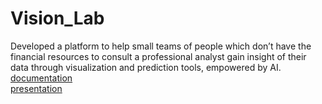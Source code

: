 # Vision_Lab
Developed a platform to help small teams of people which don’t have the financial resources to consult a professional analyst gain insight of their data through visualization and prediction tools, empowered by AI.
<a href="https://docs.google.com/document/d/1BL1JKj45IL-ECRy2uvYYaHIwALWS-e4xudvIFCJ4ClY/edit?usp=sharing">documentation</a> <br>
<a href="https://www.canva.com/design/DAFkDbwtuQk/wPXNPeSAB-6tIlOy8iHwLQ/edit?utm_content=DAFkDbwtuQk&utm_campaign=designshare&utm_medium=link2&utm_source=sharebutton">presentation</a>
